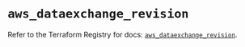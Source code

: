 # `aws_dataexchange_revision`

Refer to the Terraform Registry for docs: [`aws_dataexchange_revision`](https://registry.terraform.io/providers/hashicorp/aws/6.6.0/docs/resources/dataexchange_revision).
